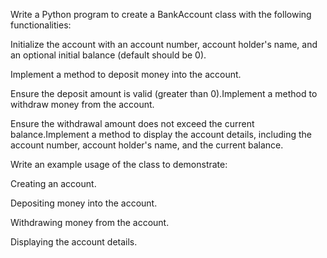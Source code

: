 Write a Python program to create a BankAccount class with the following functionalities:

Initialize the account with an account number, account holder's name, and an optional initial balance (default should be 0).

Implement a method to deposit money into the account. 

Ensure the deposit amount is valid (greater than 0).Implement a method to withdraw money from the account. 

Ensure the withdrawal amount does not exceed the current balance.Implement a method to display the account details, including the account number, account holder's name, and the current balance.

Write an example usage of the class to demonstrate:

Creating an account.

Depositing money into the account.

Withdrawing money from the account.

Displaying the account details.

